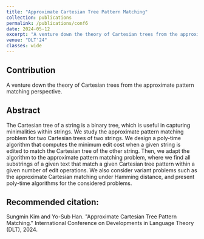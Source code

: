 ```yaml
---
title: "Approximate Cartesian Tree Pattern Matching"
collection: publications
permalink: /publications/conf6
date: 2024-05-12
excerpt: "A venture down the theory of Cartesian trees from the approximate pattern matching perspective."
venue: "DLT'24"
classes: wide
---
```

## Contribution
A venture down the theory of Cartesian trees from the approximate pattern matching perspective.

## Abstract
The Cartesian tree of a string is a binary tree, which is useful in capturing minimalities within strings. We study the approximate pattern matching problem for two Cartesian trees of two strings. We design a poly-time algorithm that computes the minimum edit cost when a given string is edited to match the Cartesian tree of the other string. Then, we adapt the algorithm to the approximate pattern matching problem, where we find all substrings of a given text that match a given Cartesian tree pattern within a given number of edit operations. We also consider variant problems such as the approximate Cartesian matching under Hamming distance, and present poly-time algorithms for the considered problems.

## Recommended citation:
Sungmin Kim and Yo-Sub Han. "Approximate Cartesian Tree Pattern Matching." International Conference on Developments in Language Theory (DLT), 2024.

